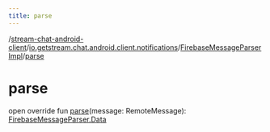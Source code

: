 ```yaml
---
title: parse
---
```

/[stream-chat-android-client](../../index.md)/[io.getstream.chat.android.client.notifications](../index.md)/[FirebaseMessageParserImpl](index.md)/[parse](parse.md)  
  
  
  
# parse  
open override fun [parse](parse.md)(message: RemoteMessage): [FirebaseMessageParser.Data](../FirebaseMessageParser/Data/index.md)
